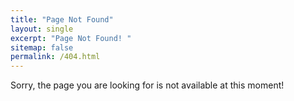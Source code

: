 ```yaml
---
title: "Page Not Found"
layout: single
excerpt: "Page Not Found! "
sitemap: false
permalink: /404.html
---
```


Sorry, the page you are looking for is not available at this moment!

<script type="text/javascript">
  var GOOG_FIXURL_LANG = 'en';
  var GOOG_FIXURL_SITE = '{{ site.url }}'
</script>
<script type="text/javascript"
  src="//linkhelp.clients.google.com/tbproxy/lh/wm/fixurl.js">
</script>